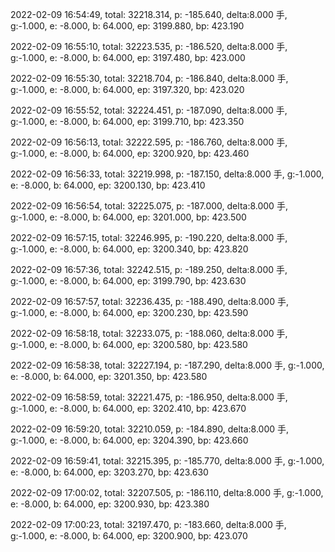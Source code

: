 2022-02-09 16:54:49, total: 32218.314, p: -185.640, delta:8.000 手, g:-1.000, e: -8.000, b: 64.000, ep: 3199.880, bp: 423.190

2022-02-09 16:55:10, total: 32223.535, p: -186.520, delta:8.000 手, g:-1.000, e: -8.000, b: 64.000, ep: 3197.480, bp: 423.000

2022-02-09 16:55:30, total: 32218.704, p: -186.840, delta:8.000 手, g:-1.000, e: -8.000, b: 64.000, ep: 3197.320, bp: 423.020

2022-02-09 16:55:52, total: 32224.451, p: -187.090, delta:8.000 手, g:-1.000, e: -8.000, b: 64.000, ep: 3199.710, bp: 423.350

2022-02-09 16:56:13, total: 32222.595, p: -186.760, delta:8.000 手, g:-1.000, e: -8.000, b: 64.000, ep: 3200.920, bp: 423.460

2022-02-09 16:56:33, total: 32219.998, p: -187.150, delta:8.000 手, g:-1.000, e: -8.000, b: 64.000, ep: 3200.130, bp: 423.410

2022-02-09 16:56:54, total: 32225.075, p: -187.000, delta:8.000 手, g:-1.000, e: -8.000, b: 64.000, ep: 3201.000, bp: 423.500

2022-02-09 16:57:15, total: 32246.995, p: -190.220, delta:8.000 手, g:-1.000, e: -8.000, b: 64.000, ep: 3200.340, bp: 423.820

2022-02-09 16:57:36, total: 32242.515, p: -189.250, delta:8.000 手, g:-1.000, e: -8.000, b: 64.000, ep: 3199.790, bp: 423.630

2022-02-09 16:57:57, total: 32236.435, p: -188.490, delta:8.000 手, g:-1.000, e: -8.000, b: 64.000, ep: 3200.230, bp: 423.590

2022-02-09 16:58:18, total: 32233.075, p: -188.060, delta:8.000 手, g:-1.000, e: -8.000, b: 64.000, ep: 3200.580, bp: 423.580

2022-02-09 16:58:38, total: 32227.194, p: -187.290, delta:8.000 手, g:-1.000, e: -8.000, b: 64.000, ep: 3201.350, bp: 423.580

2022-02-09 16:58:59, total: 32221.475, p: -186.950, delta:8.000 手, g:-1.000, e: -8.000, b: 64.000, ep: 3202.410, bp: 423.670

2022-02-09 16:59:20, total: 32210.059, p: -184.890, delta:8.000 手, g:-1.000, e: -8.000, b: 64.000, ep: 3204.390, bp: 423.660

2022-02-09 16:59:41, total: 32215.395, p: -185.770, delta:8.000 手, g:-1.000, e: -8.000, b: 64.000, ep: 3203.270, bp: 423.630

2022-02-09 17:00:02, total: 32207.505, p: -186.110, delta:8.000 手, g:-1.000, e: -8.000, b: 64.000, ep: 3200.930, bp: 423.380

2022-02-09 17:00:23, total: 32197.470, p: -183.660, delta:8.000 手, g:-1.000, e: -8.000, b: 64.000, ep: 3200.900, bp: 423.070